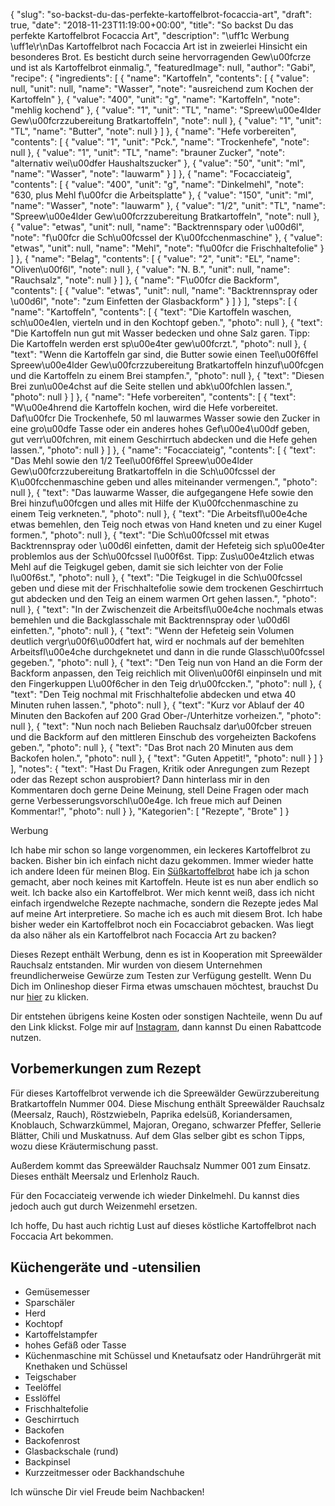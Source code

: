 {
    "slug": "so-backst-du-das-perfekte-kartoffelbrot-focaccia-art",
    "draft": true,
    "date": "2018-11-23T11:19:00+00:00",
    "title": "So backst Du das perfekte Kartoffelbrot Focaccia Art",
    "description": "\uff1c Werbung \uff1e\r\nDas Kartoffelbrot nach Focaccia Art ist in zweierlei Hinsicht ein besonderes Brot. Es besticht durch seine hervorragenden Gew\u00fcrze und ist als Kartoffelbrot einmalig.",
    "featuredImage": null,
    "author": "Gabi",
    "recipe": {
        "ingredients": [
            {
                "name": "Kartoffeln",
                "contents": [
                    {
                        "value": null,
                        "unit": null,
                        "name": "Wasser",
                        "note": "ausreichend zum Kochen der Kartoffeln"
                    },
                    {
                        "value": "400",
                        "unit": "g",
                        "name": "Kartoffeln",
                        "note": "mehlig kochend"
                    },
                    {
                        "value": "1",
                        "unit": "TL",
                        "name": "Spreew\u00e4lder Gew\u00fcrzzubereitung Bratkartoffeln",
                        "note": null
                    },
                    {
                        "value": "1",
                        "unit": "TL",
                        "name": "Butter",
                        "note": null
                    }
                ]
            },
            {
                "name": "Hefe vorbereiten",
                "contents": [
                    {
                        "value": "1",
                        "unit": "Pck.",
                        "name": "Trockenhefe",
                        "note": null
                    },
                    {
                        "value": "1",
                        "unit": "TL",
                        "name": "brauner Zucker",
                        "note": "alternativ wei\u00dfer Haushaltszucker"
                    },
                    {
                        "value": "50",
                        "unit": "ml",
                        "name": "Wasser",
                        "note": "lauwarm"
                    }
                ]
            },
            {
                "name": "Focacciateig",
                "contents": [
                    {
                        "value": "400",
                        "unit": "g",
                        "name": "Dinkelmehl",
                        "note": "630, plus Mehl f\u00fcr die Arbeitsplatte"
                    },
                    {
                        "value": "150",
                        "unit": "ml",
                        "name": "Wasser",
                        "note": "lauwarm"
                    },
                    {
                        "value": "1\/2",
                        "unit": "TL",
                        "name": "Spreew\u00e4lder Gew\u00fcrzzubereitung Bratkartoffeln",
                        "note": null
                    },
                    {
                        "value": "etwas",
                        "unit": null,
                        "name": "Backtrennspary oder \u00d6l",
                        "note": "f\u00fcr die Sch\u00fcssel der K\u00fcchenmaschine"
                    },
                    {
                        "value": "etwas",
                        "unit": null,
                        "name": "Mehl",
                        "note": "f\u00fcr die Frischhaltefolie"
                    }
                ]
            },
            {
                "name": "Belag",
                "contents": [
                    {
                        "value": "2",
                        "unit": "EL",
                        "name": "Oliven\u00f6l",
                        "note": null
                    },
                    {
                        "value": "N. B.",
                        "unit": null,
                        "name": "Rauchsalz",
                        "note": null
                    }
                ]
            },
            {
                "name": "F\u00fcr die Backform",
                "contents": [
                    {
                        "value": "etwas",
                        "unit": null,
                        "name": "Backtrennspray oder \u00d6l",
                        "note": "zum Einfetten der Glasbackform"
                    }
                ]
            }
        ],
        "steps": [
            {
                "name": "Kartoffeln",
                "contents": [
                    {
                        "text": "Die Kartoffeln waschen, sch\u00e4len, vierteln und in den Kochtopf geben.",
                        "photo": null
                    },
                    {
                        "text": "Die Kartoffeln nun gut mit Wasser bedecken und ohne Salz garen. Tipp: Die Kartoffeln werden erst sp\u00e4ter gew\u00fcrzt.",
                        "photo": null
                    },
                    {
                        "text": "Wenn die Kartoffeln gar sind, die Butter sowie einen Teel\u00f6ffel Spreew\u00e4lder Gew\u00fcrzzubereitung Bratkartoffeln hinzuf\u00fcgen und die Kartoffeln zu einem Brei stampfen.",
                        "photo": null
                    },
                    {
                        "text": "Diesen Brei zun\u00e4chst auf die Seite stellen und abk\u00fchlen lassen.",
                        "photo": null
                    }
                ]
            },
            {
                "name": "Hefe vorbereiten",
                "contents": [
                    {
                        "text": "W\u00e4hrend die Kartoffeln kochen, wird die Hefe vorbereitet. Daf\u00fcr Die Trockenhefe, 50 ml lauwarmes Wasser sowie den Zucker in eine gro\u00dfe Tasse oder ein anderes hohes Gef\u00e4\u00df geben, gut verr\u00fchren, mit einem Geschirrtuch abdecken und die Hefe gehen lassen.",
                        "photo": null
                    }
                ]
            },
            {
                "name": "Focacciateig",
                "contents": [
                    {
                        "text": "Das Mehl sowie den 1\/2 Teel\u00f6ffel  Spreew\u00e4lder Gew\u00fcrzzubereitung Bratkartoffeln in die Sch\u00fcssel der K\u00fcchenmaschine geben und alles miteinander vermengen.",
                        "photo": null
                    },
                    {
                        "text": "Das lauwarme Wasser, die aufgegangene Hefe sowie den Brei hinzuf\u00fcgen und alles mit Hilfe der K\u00fcchenmaschine zu einem Teig  verkneten.",
                        "photo": null
                    },
                    {
                        "text": "Die Arbeitsfl\u00e4che etwas bemehlen, den Teig noch etwas von Hand kneten und zu einer Kugel formen.",
                        "photo": null
                    },
                    {
                        "text": "Die Sch\u00fcssel mit etwas Backtrennspray oder \u00d6l einfetten, damit der Hefeteig sich sp\u00e4ter problemlos aus der Sch\u00fcssel l\u00f6st. Tipp: Zus\u00e4tzlich etwas Mehl auf die Teigkugel geben, damit sie sich leichter von der Folie l\u00f6st.",
                        "photo": null
                    },
                    {
                        "text": "Die Teigkugel in die Sch\u00fcssel geben und diese mit der Frischhaltefolie sowie dem trockenen Geschirrtuch gut abdecken und den Teig an einem warmen Ort gehen lassen.",
                        "photo": null
                    },
                    {
                        "text": "In der Zwischenzeit die Arbeitsfl\u00e4che nochmals etwas bemehlen und die Backglasschale mit Backtrennspray oder \u00d6l einfetten.",
                        "photo": null
                    },
                    {
                        "text": "Wenn der Hefeteig sein Volumen deutlich vergr\u00f6\u00dfert hat, wird er nochmals auf der bemehlten Arbeitsfl\u00e4che durchgeknetet und dann in die runde Glassch\u00fcssel gegeben.",
                        "photo": null
                    },
                    {
                        "text": "Den Teig nun von Hand an die Form der Backform anpassen, den Teig reichlich mit Oliven\u00f6l einpinseln und mit den Fingerkuppen L\u00f6cher in den Teig dr\u00fccken.",
                        "photo": null
                    },
                    {
                        "text": "Den Teig nochmal mit Frischhaltefolie abdecken und etwa 40 Minuten ruhen lassen.",
                        "photo": null
                    },
                    {
                        "text": "Kurz vor Ablauf der 40 Minuten den Backofen auf 200 Grad Ober-\/Unterhitze vorheizen.",
                        "photo": null
                    },
                    {
                        "text": "Nun noch nach Belieben Rauchsalz dar\u00fcber streuen und die Backform auf den mittleren Einschub des vorgeheizten Backofens geben.",
                        "photo": null
                    },
                    {
                        "text": "Das Brot nach 20 Minuten aus dem Backofen holen.",
                        "photo": null
                    },
                    {
                        "text": "Guten Appetit!",
                        "photo": null
                    }
                ]
            }
        ],
        "notes": {
            "text": "Hast Du Fragen, Kritik oder Anregungen zum Rezept oder das Rezept schon ausprobiert? Dann hinterlass mir in den Kommentaren doch gerne Deine Meinung, stell Deine Fragen oder mach gerne Verbesserungsvorschl\u00e4ge. Ich freue mich auf Deinen Kommentar!",
            "photo": null
        }
    },
    "Kategorien": [
        "Rezepte",
        "Brote"
    ]
}

Werbung

Ich habe mir schon so lange vorgenommen, ein leckeres  Kartoffelbrot zu backen. Bisher bin ich einfach nicht dazu gekommen. Immer wieder hatte ich andere Ideen für meinen Blog. Ein [Süßkartoffelbrot](https://kochfokus.de/artikel/suesskartoffelbrot/ "Süßkartoffelbrot") habe ich ja schon gemacht, aber noch keines mit Kartoffeln. Heute ist es nun aber endlich so weit. Ich backe also ein Kartoffelbrot. Wer mich kennt weiß, dass ich nicht einfach irgendwelche Rezepte nachmache, sondern die Rezepte jedes Mal auf meine Art interpretiere. So mache ich es auch mit diesem Brot. Ich habe bisher weder ein  Kartoffelbrot noch ein Focacciabrot gebacken. Was liegt da also näher als ein Kartoffelbrot nach Focaccia Art zu backen?

Dieses Rezept enthält Werbung, denn es ist in Kooperation mit Spreewälder Rauchsalz entstanden. Mir wurden von diesem Unternehmen freundlicherweise Gewürze zum Testen zur Verfügung gestellt. Wenn Du Dich im Onlineshop dieser Firma etwas umschauen möchtest, brauchst Du nur [hier](https://rauchsalz.eu/ "hier") zu klicken.

Dir entstehen übrigens keine Kosten oder sonstigen Nachteile, wenn Du auf den Link klickst. Folge mir auf [Instagram](https://www.instagram.com/kochfokus.de/ "Instagram"), dann kannst Du einen Rabattcode nutzen.

## Vorbemerkungen zum Rezept

Für dieses Kartoffelbrot verwende ich die Spreewälder Gewürzzubereitung Bratkartoffeln Nummer 004. Diese Mischung enthält Spreewälder Rauchsalz (Meersalz, Rauch), Röstzwiebeln, Paprika edelsüß, Koriandersamen, Knoblauch, Schwarzkümmel, Majoran, Oregano, schwarzer Pfeffer, Sellerie Blätter, Chili und Muskatnuss. Auf dem Glas selber gibt es schon Tipps, wozu diese Kräutermischung passt.

Außerdem kommt das Spreewälder Rauchsalz Nummer 001 zum Einsatz. Dieses enthält Meersalz und Erlenholz Rauch.

Für den Focacciateig verwende ich wieder Dinkelmehl. Du kannst dies jedoch auch gut durch Weizenmehl ersetzen.


Ich hoffe, Du hast auch richtig Lust auf dieses köstliche Kartoffelbrot nach Foccacia Art bekommen.


## Küchengeräte und -utensilien
- Gemüsemesser
- Sparschäler
- Herd
- Kochtopf
- Kartoffelstampfer
- hohes Gefäß oder Tasse
- Küchenmaschine mit Schüssel und Knetaufsatz oder Handrührgerät mit Knethaken und Schüssel
- Teigschaber
- Teelöffel
- Esslöffel
- Frischhaltefolie
- Geschirrtuch
- Backofen
- Backofenrost
- Glasbackschale (rund)
- Backpinsel
- Kurzzeitmesser oder Backhandschuhe

Ich wünsche Dir viel Freude beim Nachbacken!